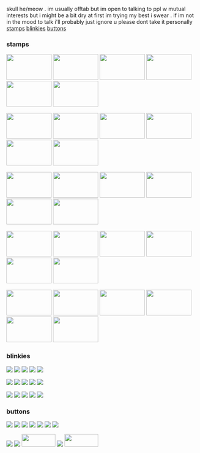 skull he/meow . im usually offtab but im open to talking to ppl w mutual interests but i might be a bit dry at first im trying my best i swear . if im not in the mood to talk i'll probably just ignore u please dont take it personally<br>
<a href="https://github.com/lockerhead#stamps">stamps</a> <a href="https://github.com/lockerhead#blinkies">blinkies</a> <a href="https://github.com/lockerhead#buttons">buttons</a>

### stamps
<img width="118px" height="67px" src="https://cdn.discordapp.com/attachments/1118589069199417344/1118591481217831014/jesussaysnotohomestuck.png"> <img width="118px" height="67px" src="https://cdn.discordapp.com/attachments/1118589069199417344/1118591481620475934/jon.gif"> <img width="118px" height="67px" src="https://cdn.discordapp.com/attachments/1118589069199417344/1118592118676521020/kaworugrill.png"> <img width="118px" height="67px" src="https://cdn.discordapp.com/attachments/1118589069199417344/1118591516160577596/macncheese.png"> <img width="118px" height="67px" src="https://cdn.discordapp.com/attachments/1118589069199417344/1118592195268726844/transflag.gif"> <img width="118px" height="67px" src="https://cdn.discordapp.com/attachments/1118589069199417344/1118592282866757763/eddashdastamp.png">

<img width="118px" height="67px" src="https://cdn.discordapp.com/attachments/1118589069199417344/1118591516420620399/mongusstamp.png"> <img width="118px" height="67px" src="https://cdn.discordapp.com/attachments/1118589069199417344/1118591562352439476/sharksarecool.png"> <img width="118px" height="67px" src="https://cdn.discordapp.com/attachments/1118589069199417344/1118591299893874748/68747470733a2f2f6b696368692e6e656f6369746965732e6f72672f622f626565677374616d707a32332e676966.gif"> <img width="118px" height="67px" src="https://cdn.discordapp.com/attachments/1118589069199417344/1118591348853985471/ibotherpeople.png"> <img width="118px" height="67px" src="https://media.discordapp.net/attachments/1118589069199417344/1118591348346474647/fuckingstupid.png?width=185&height=102"> <img width="118px" height="67px" src="https://media.discordapp.net/attachments/1118589069199417344/1118591348635869247/glowinthedarkstars.png?width=123&height=70">

<img width="118px" height="67px" src="https://cdn.discordapp.com/attachments/1118589069199417344/1118596543465926786/iloveyaoi.jpg"> <img width="118px" height="67px" src="https://cdn.discordapp.com/attachments/1118589069199417344/1118592195692343366/troll.gif"> <img width="118px" height="67px" src="https://cdn.discordapp.com/attachments/1118589069199417344/1118591480555122708/ilovemakingcharacters.gif"> <img width="118px" height="67px" src="https://cdn.discordapp.com/attachments/1118589069199417344/1118591301877780640/eatmygalacticdick.png"> <img width="118px" height="67px" src="https://cdn.discordapp.com/attachments/1118589069199417344/1118591562914480240/tumblr_pucyp2bO441xwjivko8_100.png"> <img width="118px" height="67px" src="https://cdn.discordapp.com/attachments/1118589069199417344/1118592118244511764/homelessstyle.gif">

<img width="118px" height="67px" src="https://cdn.discordapp.com/attachments/1118589069199417344/1118591563182911568/usethunderbolt.png"> <img width="118px" height="67px" src="https://cdn.discordapp.com/attachments/1118589069199417344/1118591300355227648/absol.gif"> <img width="118px" height="67px" src="https://cdn.discordapp.com/attachments/1118589069199417344/1118592194425663608/gallade.gif"> <img width="118px" height="67px" src="https://cdn.discordapp.com/attachments/1118589069199417344/1118592194882830346/primarina.gif"> <img width="118px" height="67px" src="https://cdn.discordapp.com/attachments/1118589069199417344/1118591562612473886/thisisthething.png"> <img width="118px" height="67px" src="https://cdn.discordapp.com/attachments/1118589069199417344/1118591516772937819/rainbow.png">

<img width="118px" height="67px" src="https://cdn.discordapp.com/attachments/1118589069199417344/1118592119079178261/nepetaward.gif"> <img width="118px" height="67px" src="https://cdn.discordapp.com/attachments/1118589069199417344/1118591517062352936/rainbowdash.gif"> <img width="118px" height="67px" src="https://cdn.discordapp.com/attachments/1118589069199417344/1118591480953573406/imjustdie.png"> <img width="118px" height="67px" src="https://cdn.discordapp.com/attachments/1118589069199417344/1118591301546414170/dickfelloff.png"> <img width="118px" height="67px" src="https://cdn.discordapp.com/attachments/1118589069199417344/1118598005776457838/yaoiwater.png"> <img width="118px" height="67px" src="https://cdn.discordapp.com/attachments/1118589069199417344/1118592119519588444/cigaro.gif">

### blinkies
<img src="https://blinkiecollecti0n.neocities.org/images/internetloser.gif"> <img src="https://blinkiecollecti0n.neocities.org/images/homoeroticsubtext.gif"> <img src="https://blinkiecollecti0n.neocities.org/images/giantisopods.gif"> <img src="https://blinkiecollecti0n.neocities.org/images/greenisbest.gif"> <img src="https://blinkiecollecti0n.neocities.org/images/droppedonhead.gif">

<img src="https://blinkiecollecti0n.neocities.org/images/imbored.gif"> <img src="https://blinkiecollecti0n.neocities.org/images/boofuckinghoo.gif"> <img src="https://blinkiecollecti0n.neocities.org/images/airguitarblinky.gif"> <img src="https://blinkiecollecti0n.neocities.org/images/oldskoolblinky.gif"> <img src="https://cdn.discordapp.com/attachments/879114808396505129/1121474518716776539/legendofthepenis.gif">

<img src="https://blinkiecollecti0n.neocities.org/images/sleepytime.gif"> <img src="https://blinkiecollecti0n.neocities.org/images/what.gif"> <img src="https://blinkiecollecti0n.neocities.org/images/haveaday.gif"> <img src="https://blinkiecollecti0n.neocities.org/images/clickthemonkey.gif"> <img src="https://blinkiecollecti0n.neocities.org/images/evangelion.gif">

### buttons
<img src="https://cdn.discordapp.com/attachments/1118589079286730882/1118600181697491004/SKELETON.gif"> <img src="https://cdn.discordapp.com/attachments/1118589079286730882/1118600213729386596/yumenikki5.gif"> <img src="https://cdn.discordapp.com/attachments/1118589079286730882/1118600182158860478/sylveon.gif"> <img src="https://cdn.discordapp.com/attachments/1118589079286730882/1118600213351891046/winxp.gif"> <img src="https://cdn.discordapp.com/attachments/1118589079286730882/1118600146394021938/nftbutton.gif"> <img src="https://cdn.discordapp.com/attachments/1118589079286730882/1118601122224021544/17776.gif"> <img src="https://cdn.discordapp.com/attachments/1118589079286730882/1118600181148045414/PISS.gif">

<img src="https://cdn.discordapp.com/attachments/1118589079286730882/1118600182590885981/tetris.gif"> <img src="https://cdn.discordapp.com/attachments/1118589079286730882/1118600145177673748/009button.gif"> <img width="88px" height="33px" src="https://cdn.discordapp.com/attachments/1118589079286730882/1118600144812777562/3ds.png"> <img src="https://cdn.discordapp.com/attachments/1118589079286730882/1118600145886519357/music.gif"> <img width="88px" height="33px" src="https://cdn.discordapp.com/attachments/1118589079286730882/1118600230376591370/hardcorehappines.gif">
